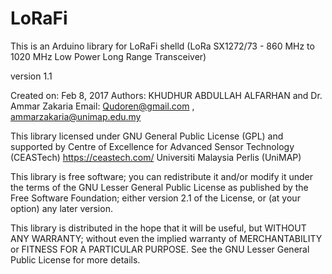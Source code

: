 # LoRaFi
This is an Arduino library for LoRaFi shelld (LoRa SX1272/73 - 860 MHz to 1020 MHz Low Power Long Range Transceiver)

 version 1.1
 
   Created on: Feb 8, 2017
       Authors: KHUDHUR ABDULLAH ALFARHAN and Dr. Ammar Zakaria
       Email: Qudoren@gmail.com , ammarzakaria@unimap.edu.my
 
   This library licensed under GNU General Public License (GPL)
   and supported by Centre of Excellence for Advanced Sensor Technology (CEASTech)
   https://ceastech.com/
   Universiti Malaysia Perlis (UniMAP)
 
   This library is free software; you can redistribute it and/or
   modify it under the terms of the GNU Lesser General Public
   License as published by the Free Software Foundation; either
   version 2.1 of the License, or (at your option) any later version.
 
   This library is distributed in the hope that it will be useful,
   but WITHOUT ANY WARRANTY; without even the implied warranty of
   MERCHANTABILITY or FITNESS FOR A PARTICULAR PURPOSE.  See the GNU
   Lesser General Public License for more details.
 
